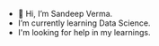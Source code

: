 - 👋 Hi, I’m Sandeep Verma.
- I’m currently learning Data Science.
- I'm looking for help in my learnings.  
